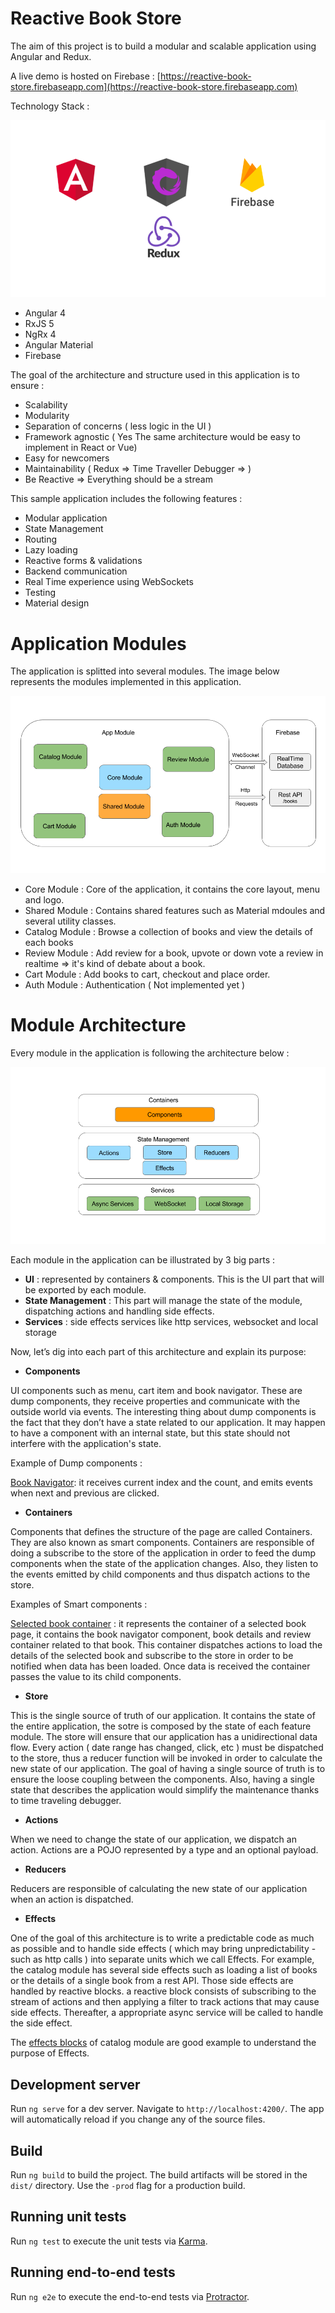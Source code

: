 # Reactive Book Store

The aim of this project is to build a modular and scalable application using Angular and Redux. 

A live demo is hosted on Firebase : [https://reactive-book-store.firebaseapp.com](https://reactive-book-store.firebaseapp.com)

Technology Stack : 

![alt text](documentation/technology-stack.png "Technology Stack")


* Angular 4
* RxJS 5
* NgRx 4
* Angular Material 
* Firebase


The goal of the architecture and structure used in this application is to ensure :

* Scalability
* Modularity
* Separation of concerns ( less logic in the UI )
* Framework agnostic ( Yes The same architecture would be easy to implement in React or Vue)
* Easy for newcomers
* Maintainability ( Redux => Time Traveller Debugger => ) 
* Be Reactive  => Everything should be a stream

This sample application includes the following features : 

* Modular application
* State Management
* Routing
* Lazy loading
* Reactive forms & validations
* Backend communication
* Real Time experience using WebSockets
* Testing
* Material design


# Application Modules 
The application is splitted into several modules. The image below represents the modules implemented in this application.

![alt text](documentation/app-modules.png "Application Modules")

* Core Module : Core of the application, it contains the core layout, menu and logo.
* Shared Module : Contains shared features such as Material mdoules and several utility classes.
* Catalog Module : Browse a collection of books and view the details of each books
* Review Module : Add review for a book, upvote or down vote a review in realtime => it's kind of debate about a book.
* Cart Module : Add books to cart, checkout and place order.
* Auth Module : Authentication ( Not implemented yet )

# Module Architecture
Every module in the application is following the architecture below : 

![alt text](documentation/module-architecture.png "Application Modules")

Each module in the application can be illustrated by  3 big parts : 
* **UI** : represented by containers & components. This is the UI part that will be exported by each module.
* **State Management** : This part will manage the state of the module, dispatching actions and handling side effects.
* **Services** : side effects services like http services, websocket and local storage


Now, let’s dig into each part of this architecture and explain its purpose:

* **Components** 

UI components such as menu, cart item and book navigator. These are dump components, they receive properties and communicate with the outside world via events. The interesting thing about dump components is the fact that they don’t have a state related to our application. It may happen to have a component with an internal state, but this state should not interfere with the application's state.

Example of Dump components : 

[Book Navigator](https://github.com/HaithemMosbahi/book-store/blob/master/src/app/catalog/components/book-navigator/book-navigator.component.ts): it receives current index and the count, and emits events when next and previous are clicked.

* **Containers**

Components that defines the structure of the page are called Containers. They are also known as smart components. Containers are responsible of doing a subscribe to the store of the application in order to feed the dump components when the state of the application changes. Also, they listen to the events emitted by child components and thus dispatch actions to the store.

Examples of Smart components : 

[Selected book container](https://github.com/HaithemMosbahi/book-store/blob/master/src/app/catalog/containers/selected-book.component.ts) : it represents the container of a selected book page, it contains the book navigator component, book details and review container related to that book. This container dispatches actions to load the details of the selected book and subscribe to the store in order to be notified when data has been loaded. Once data is received the container passes the value to its child components.

* **Store** 

This is the single source of truth of our application. It contains the state of the entire application, the sotre is composed by the state of each feature module. The store will ensure that our application has a unidirectional data flow. Every action ( date range has changed, click, etc )  must be dispatched to the store, thus a reducer function will be invoked in order to calculate the new state of our application. The goal of having a single source of truth is to ensure the loose coupling between the components. Also, having a single state that describes the application would simplify the maintenance thanks to time traveling debugger.

* **Actions**

When we need to change the state of our application, we dispatch an action. Actions are a POJO represented by a type and an optional payload.

* **Reducers**

Reducers are responsible of calculating the new state of our application when an action is dispatched.

* **Effects**

One of the goal of this architecture is to write a predictable code as much as possible and to handle side effects ( which may bring unpredictability - such as http calls )  into separate units which we call Effects.
For example, the catalog module has several side effects such as loading a list of books or the details of a single book from a rest API.
Those side effects are handled by reactive blocks. a reactive block consists of subscribing to the stream of actions and then applying a filter to track actions that may cause side effects. Thereafter, a appropriate async service will be called to handle the side effect.

The [effects blocks](https://github.com/HaithemMosbahi/book-store/blob/master/src/app/catalog/effects/catalog.effects.ts) of catalog module are good example to understand the purpose of Effects.


## Development server

Run `ng serve` for a dev server. Navigate to `http://localhost:4200/`. The app will automatically reload if you change any of the source files.


## Build

Run `ng build` to build the project. The build artifacts will be stored in the `dist/` directory. Use the `-prod` flag for a production build.

## Running unit tests

Run `ng test` to execute the unit tests via [Karma](https://karma-runner.github.io).

## Running end-to-end tests

Run `ng e2e` to execute the end-to-end tests via [Protractor](http://www.protractortest.org/).


